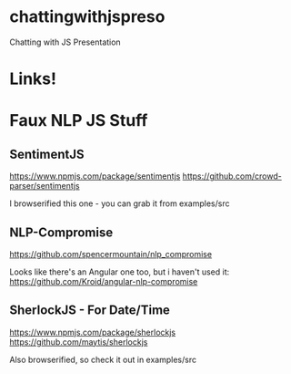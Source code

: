 # chattingwithjspreso
Chatting with JS Presentation


# Links!

Faux NLP JS Stuff
=======================

SentimentJS
--------------------------
https://www.npmjs.com/package/sentimentjs
https://github.com/crowd-parser/sentimentjs

I browserified this one - you can grab it from examples/src

NLP-Compromise
-----------------------------
https://github.com/spencermountain/nlp_compromise

Looks like there's an Angular one too, but i haven't used it:
https://github.com/Kroid/angular-nlp-compromise


SherlockJS - For Date/Time
----------------------------------------
https://www.npmjs.com/package/sherlockjs
https://github.com/maytis/sherlockjs

Also browserified, so check it out in examples/src

